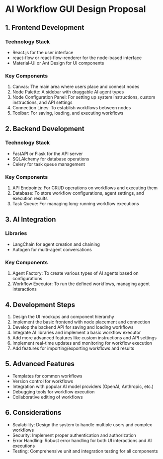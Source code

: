 # AI Workflow GUI Design Proposal

## 1. Frontend Development

### Technology Stack
- React.js for the user interface
- react-flow or react-flow-renderer for the node-based interface
- Material-UI or Ant Design for UI components

### Key Components
1. Canvas: The main area where users place and connect nodes
2. Node Palette: A sidebar with draggable AI agent types
3. Node Configuration Panel: For setting up system instructions, custom instructions, and API settings
4. Connection Lines: To establish workflows between nodes
5. Toolbar: For saving, loading, and executing workflows

## 2. Backend Development

### Technology Stack
- FastAPI or Flask for the API server
- SQLAlchemy for database operations
- Celery for task queue management

### Key Components
1. API Endpoints: For CRUD operations on workflows and executing them
2. Database: To store workflow configurations, agent settings, and execution results
3. Task Queue: For managing long-running workflow executions

## 3. AI Integration

### Libraries
- LangChain for agent creation and chaining
- Autogen for multi-agent conversations

### Key Components
1. Agent Factory: To create various types of AI agents based on configurations
2. Workflow Executor: To run the defined workflows, managing agent interactions

## 4. Development Steps

1. Design the UI mockups and component hierarchy
2. Implement the basic frontend with node placement and connection
3. Develop the backend API for saving and loading workflows
4. Integrate AI libraries and implement a basic workflow executor
5. Add more advanced features like custom instructions and API settings
6. Implement real-time updates and monitoring for workflow execution
7. Add features for importing/exporting workflows and results

## 5. Advanced Features

- Templates for common workflows
- Version control for workflows
- Integration with popular AI model providers (OpenAI, Anthropic, etc.)
- Debugging tools for workflow execution
- Collaborative editing of workflows

## 6. Considerations

- Scalability: Design the system to handle multiple users and complex workflows
- Security: Implement proper authentication and authorization
- Error Handling: Robust error handling for both UI interactions and AI executions
- Testing: Comprehensive unit and integration testing for all components
